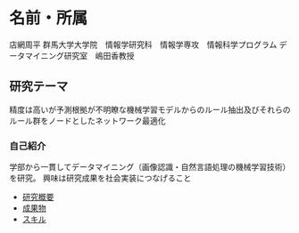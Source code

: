 # 名前・所属
店網周平
群馬大学大学院　情報学研究科　情報学専攻　情報科学プログラム
データマイニング研究室　嶋田香教授
## 研究テーマ
精度は高いが予測根拠が不明瞭な機械学習モデルからのルール抽出及びそれらのルール群をノードとしたネットワーク最適化

### 自己紹介
学部から一貫してデータマイニング（画像認識・自然言語処理の機械学習技術）を研究。
興味は研究成果を社会実装につなげること

- [研究概要](research.md)
- [成果物](works.md)
- [スキル](skills.md)
